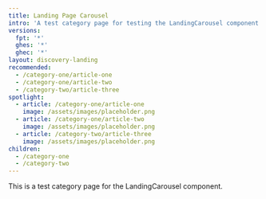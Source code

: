 ```yaml
---
title: Landing Page Carousel
intro: 'A test category page for testing the LandingCarousel component.'
versions:
  fpt: '*'
  ghes: '*'
  ghec: '*'
layout: discovery-landing
recommended:
  - /category-one/article-one
  - /category-one/article-two
  - /category-two/article-three
spotlight:
  - article: /category-one/article-one
    image: /assets/images/placeholder.png
  - article: /category-one/article-two
    image: /assets/images/placeholder.png
  - article: /category-two/article-three
    image: /assets/images/placeholder.png
children:
  - /category-one
  - /category-two
---
```


This is a test category page for the LandingCarousel component.
